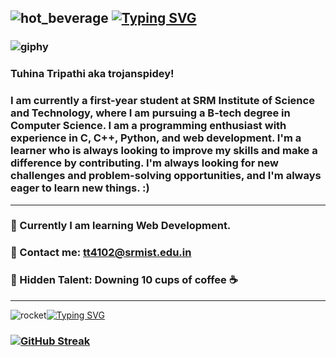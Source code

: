 ![hot_beverage](https://user-images.githubusercontent.com/119059108/207072254-9d658aeb-7a03-4501-961e-d111fa1b10ba.gif) [![Typing SVG](https://readme-typing-svg.demolab.com?font=Montserrat&size=27&pause=1000&color=DFA2F7&background=FFFFFF00&width=435&lines=Year+1+Student+at+SRMIST;Blockchain+Enthusiast;Python%2C+C%2FC%2B%2B;Web+Development;AI+%2F+ML)](https://git.io/typing-svg)
---
###               ![giphy](https://user-images.githubusercontent.com/119059108/207079713-a584fb4e-3435-4b2f-a182-c65d6947bbbe.gif)
###                                                          Tuhina Tripathi aka trojanspidey! 
### I am currently a first-year student at SRM Institute of Science and Technology, where I am pursuing a B-tech degree in Computer Science. I am a programming enthusiast with experience in C, C++, Python, and web development. I'm a learner who is always looking to improve my skills and make a difference by contributing. I'm always looking for new challenges and problem-solving opportunities, and I'm always eager to learn new things. :)
---
###                                                        🌱 Currently I am learning Web Development. 
###                                                        🌱 Contact me: tt4102@srmist.edu.in
###                                                        🌱 Hidden Talent: Downing 10 cups of coffee ☕ 
---
![rocket](https://user-images.githubusercontent.com/119059108/207068653-043041fd-0888-4116-960e-e5a03ce8ecdd.gif)[![Typing SVG](https://readme-typing-svg.demolab.com?font=Montserrat&size=27&pause=1000&color=DFA2F7&background=FFFFFF00&width=435&lines=Watch+My+GitHub+Streak)](https://git.io/typing-svg)
### [![GitHub Streak](https://streak-stats.demolab.com?user=TROJANSPIDEY&theme=monokai)](https://git.io/streak-stats)
